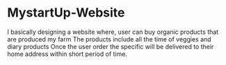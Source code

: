 # MystartUp-Website
I basically designing a website where, user can buy organic products that are produced my farm
The products include all the time of veggies and diary products
Once the user order the specific will be delivered to their home address within short period of time.
